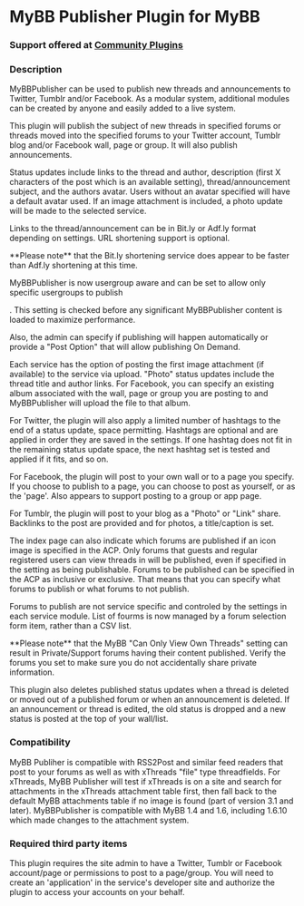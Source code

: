 <h1>MyBB Publisher Plugin for MyBB</h1>
<h3>Support offered at <a href="http://www.communityplugins.com/forum/forumdisplay.php?fid=5" target="_blank">Community Plugins</a></h3>
<h3>Description</h3>
<p>MyBBPublisher can be used to publish new threads and announcements to Twitter, Tumblr and/or Facebook. As a modular system, additional modules can be created by anyone and easily added to a live system.</p>
<p>This plugin will publish the subject of new threads in specified forums or threads moved into the specified forums to your Twitter account, Tumblr blog and/or Facebook wall, page or group. It will also publish announcements. </p>
<p>Status updates include links to the thread and author, description (first X characters of the post which is an available setting), thread/announcement subject, and the authors avatar. Users without an avatar specified will have a default avatar used. If an image attachment is included, a photo update will be made to the selected service. </p>
<p>Links to the thread/announcement can be in Bit.ly or Adf.ly format depending on settings. URL shortening support is optional.</p>
<p>**Please note** that the Bit.ly shortening service does appear to be faster than Adf.ly shortening at this time.</p>
<p>MyBBPublisher is now usergroup aware and can be set to allow only specific usergroups to publish</p>. This setting is checked before any significant MyBBPublisher content is loaded to maximize performance. 
<p>Also, the admin can specify if publishing will happen automatically or provide a "Post Option" that will allow publishing On Demand.</p>
<p>Each service has the option of posting the first image attachment (if available) to the service via upload. "Photo" status updates include the thread title and author links. For Facebook, you can specify an existing album associated with the wall, page or group you are posting to and MyBBPublisher will upload the file to that album.</p>
<p>For Twitter, the plugin will also apply a limited number of hashtags to the end of a status update, space permitting. Hashtags are optional and are applied in order they are saved in the settings. If one hashtag does not fit in the remaining status update space, the next hashtag set is tested and applied if it fits, and so on.</p>
<p>For Facebook, the plugin will post to your own wall or to a page you specify. If you choose to publish to a page, you can choose to post as yourself, or as the 'page'. Also appears to support posting to a group or app page.</p>
<p>For Tumblr, the plugin will post to your blog as a "Photo" or "Link" share. Backlinks to the post are provided and for photos, a title/caption is set. </p>
<p>The index page can also indicate which forums are published if an icon image is specified in the ACP. Only forums that guests and regular registered users can view threads in will be published, even if specified in the setting as being publishable. Forums to be published can be specified in the ACP as inclusive or exclusive. That means that you can specify what forums to publish or what forums to not publish.</p>
<p>Forums to publish are not service specific and controled by the settings in each service module. List of fourms is now managed by a forum selection form item, rather than a CSV list.</p>
<p>**Please note** that the MyBB "Can Only View Own Threads" setting can result in Private/Support forums having their content published. Verify the forums you set to make sure you do not accidentally share private information.</p>
<p>This plugin also deletes published status updates when a thread is deleted or moved out of a published forum or when an announcement is deleted. If an announcement or thread is edited, the old status is dropped and a new status is posted at the top of your wall/list.</p>
<h3>Compatibility</h3>
<p>MyBB Publiher is compatible with RSS2Post and similar feed readers that post to your forums as well as with xThreads "file" type threadfields. For xThreads, MyBB Publisher will test if xThreads is on a site and search for attachments in the xThreads attachment table first, then fall back to the default MyBB attachments table if no image is found (part of version 3.1 and later). MyBBPublisher is compatible with MyBB 1.4 and 1.6, including 1.6.10 which made changes to the attachment system.</p>
<h3>Required third party items</h3>
<p>This plugin requires the site admin to have a Twitter, Tumblr or Facebook account/page or permissions to post to a page/group. You will need to create an 'application' in the service's developer site and authorize the plugin to access your accounts on your behalf.</p>
